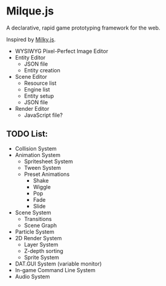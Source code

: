 # Milque.js
A declarative, rapid game prototyping framework for the web.

Inspired by [Milky.js](http://www.lessmilk.com/milkyJS/).


- WYSIWYG Pixel-Perfect Image Editor
- Entity Editor
    - JSON file
    - Entity creation
- Scene Editor
    - Resource list
    - Engine list
    - Entity setup
    - JSON file
- Render Editor
    - JavaScript file?



## TODO List:
- Collision System
- Animation System
    - Spritesheet System
    - Tween System
    - Preset Animations
        - Shake
        - Wiggle
        - Pop
        - Fade
        - Slide
- Scene System
    - Transitions
    - Scene Graph
- Particle System
- 2D Render System
    - Layer System
    - Z-depth sorting
    - Sprite System
- DAT.GUI System (variable monitor)
- In-game Command Line System
- Audio System
